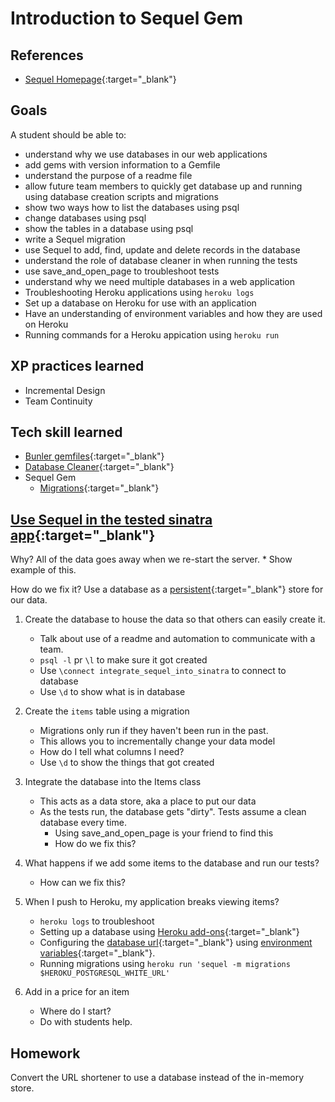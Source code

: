 # Introduction to Sequel Gem

## References

* [Sequel Homepage](http://sequel.jeremyevans.net/index.html){:target="_blank"}

## Goals
A student should be able to:

* understand why we use databases in our web applications
* add gems with version information to a Gemfile
* understand the purpose of a readme file
* allow future team members to quickly get database up and running using database creation scripts and migrations
* show two ways how to list the databases using psql
* change databases using psql
* show the tables in a database using psql
* write a Sequel migration
* use Sequel to add, find, update and delete records in the database
* understand the role of database cleaner in when running the tests
* use save_and_open_page to troubleshoot tests
* understand why we need multiple databases in a web application
* Troubleshooting Heroku applications using `heroku logs`
* Set up a database on Heroku for use with an application
* Have an understanding of environment variables and how they are used on Heroku
* Running commands for a Heroku appication using `heroku run`

## XP practices learned

* Incremental Design
* Team Continuity

## Tech skill learned

* [Bunler gemfiles](http://bundler.io/v1.3/gemfile.html){:target="_blank"}
* [Database Cleaner](http://rubygems.org/gems/database_cleaner){:target="_blank"}
* Sequel Gem
    * [Migrations](http://sequel.jeremyevans.net/rdoc/files/doc/migration_rdoc.html){:target="_blank"}


## [Use Sequel in the tested sinatra app](https://github.com/gSchool/integrate_sequel_into_sinatra){:target="_blank"}

Why? All of the data goes away when we re-start the server.
    * Show example of this.

How do we fix it? Use a database as a [persistent](http://en.wikipedia.org/wiki/Persistence_(computer_science)){:target="_blank"}
store for our data.

1. Create the database to house the data so that others can easily create it.
    * Talk about use of a readme and automation to communicate with a team.
    * `psql -l` pr `\l` to make sure it got created
    * Use `\connect integrate_sequel_into_sinatra` to connect to database
    * Use `\d` to show what is in database

1. Create the `items` table using a migration
    * Migrations only run if they haven't been run in the past.
    * This allows you to incrementally change your data model
    * How do I tell what columns I need?
    * Use `\d` to show the things that got created

1. Integrate the database into the Items class
    * This acts as a data store, aka a place to put our data
    * As the tests run, the database gets "dirty". Tests assume a clean database every time.
        * Using save_and_open_page is your friend to find this
        * How do we fix this?

1. What happens if we add some items to the database and run our tests?
    * How can we fix this?

1. When I push to Heroku, my application breaks viewing items?
    * `heroku logs` to troubleshoot
    * Setting up a database using [Heroku add-ons](https://addons.heroku.com/){:target="_blank"}
    * Configuring the [database url](https://devcenter.heroku.com/articles/heroku-postgresql#connecting-in-ruby){:target="_blank"} using
    [environment variables](http://en.wikipedia.org/wiki/Environment_variable){:target="_blank"}.
    * Running migrations using `heroku run 'sequel -m migrations $HEROKU_POSTGRESQL_WHITE_URL'`

1. Add in a price for an item
    * Where do I start?
    * Do with students help.

## Homework

Convert the URL shortener to use a database instead of the in-memory store.